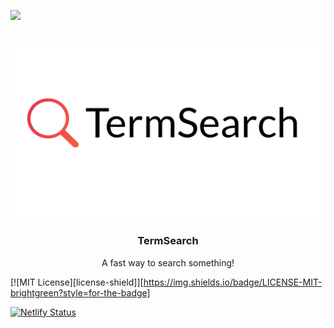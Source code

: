 <div id="top"></div>


<img src="https://img.shields.io/badge/LICENSE-MIT-brightgreen?style=for-the-badge"
        height="130">

<!-- PROJECT LOGO -->
<br />
<div align="center">
  <a href="https://github.com/TalkativeDiv/TermSearch">
    <img src="https://github.com/TalkativeDiv/TermSearch/blob/master/img/banner.png" alt="Logo">
  </a>

  <h3 align="center">TermSearch</h3>

  <p align="center">
    A fast way to search something!
  </p>
</div>

[![MIT License][license-shield]][https://img.shields.io/badge/LICENSE-MIT-brightgreen?style=for-the-badge]

[![Netlify Status](https://api.netlify.com/api/v1/badges/fc350cb5-b858-4837-aeb6-5575abf2fc34/deploy-status)](https://app.netlify.com/sites/termsearch/deploys)
